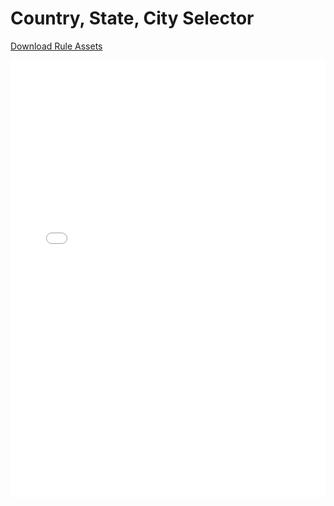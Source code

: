 # Country, State, City Selector

[Download Rule Assets](https://github.com/corticon/templates/blob/main/Dynamic-Form-Templates/Country-State-City-Selector/Rule%20Assets.zip)

<iframe width="100%" height="700" src="//jsfiddle.net/salmelinovitz/ugz9mr64/1/embedded/" allowfullscreen="allowfullscreen" allowpaymentrequest frameborder="0"></iframe>